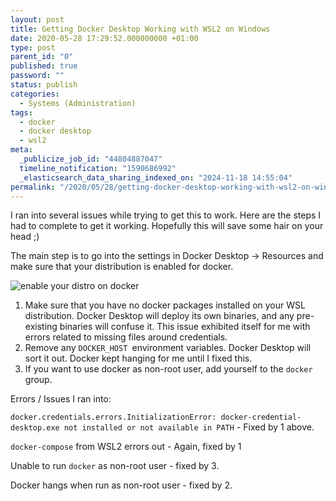 ```yaml
---
layout: post
title: Getting Docker Desktop Working with WSL2 on Windows
date: 2020-05-28 17:29:52.000000000 +01:00
type: post
parent_id: "0"
published: true
password: ""
status: publish
categories:
  - Systems (Administration)
tags:
  - docker
  - docker desktop
  - wsl2
meta:
  _publicize_job_id: "44804887047"
  timeline_notification: "1590686992"
  _elasticsearch_data_sharing_indexed_on: "2024-11-18 14:55:04"
permalink: "/2020/05/28/getting-docker-desktop-working-with-wsl2-on-windows/"
---
```


I ran into several issues while trying to get this to work. Here are the
steps I had to complete to get it working. Hopefully this will save some
hair on your head ;)

The main step is to go into the settings in Docker Desktop -\> Resources
and make sure that your distribution is enabled for docker.

![enable your distro on docker](/assets/2020/05/image.png)

1.  Make sure that you have no docker packages installed on your WSL
    distribution. Docker Desktop will deploy its own binaries, and any
    pre-existing binaries will confuse it. This issue exhibited itself
    for me with errors related to missing files around credentials.
2.  Remove any `DOCKER_HOST `environment variables. Docker Desktop will
    sort it out. Docker kept hanging for me until I fixed this.
3.  If you want to use docker as non-root user, add yourself to the
    `docker `group.

Errors / Issues I ran into:

`docker.credentials.errors.InitializationError: docker-credential-desktop.exe not installed or not available in PATH` -
Fixed by 1 above.

`docker-compose` from WSL2 errors out - Again, fixed by 1

Unable to run `docker` as non-root user - fixed by 3.

Docker hangs when run as non-root user - fixed by 2.
